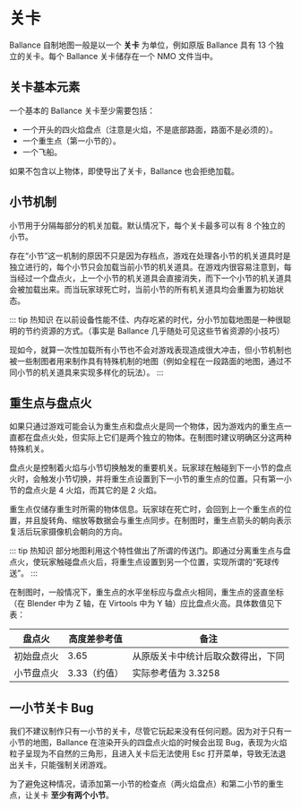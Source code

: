 # 关卡

Ballance 自制地图一般是以一个 **关卡** 为单位，例如原版 Ballance 具有 13 个独立的关卡。每个 Ballance 关卡储存在一个 NMO 文件当中。

## 关卡基本元素

一个基本的 Ballance 关卡至少需要包括：

- 一个开头的四火焰盘点（注意是火焰，不是底部路面，路面不是必须的）。
- 一个重生点（第一小节的）。
- 一个飞船。

如果不包含以上物体，即使导出了关卡，Ballance 也会拒绝加载。

## 小节机制

小节用于分隔每部分的机关加载。默认情况下，每个关卡最多可以有 8 个独立的小节。

存在“小节”这一机制的原因不只是因为存档点，游戏在处理各小节的机关道具时是独立进行的，每个小节只会加载当前小节的机关道具。在游戏内很容易注意到，每当经过一个盘点火，上一个小节的机关道具会直接消失，而下一个小节的机关道具会被加载出来。而当玩家球死亡时，当前小节的所有机关道具均会重置为初始状态。

::: tip 热知识
在以前设备性能不佳、内存吃紧的时代，分小节加载地图是一种很聪明的节约资源的方式。（事实是 Ballance 几乎随处可见这些节省资源的小技巧）

现如今，就算一次性加载所有小节也不会对游戏表现造成很大冲击，但小节机制也被一些制图者用来制作具有特殊机制的地图（例如全程在一段路面的地图，通过不同小节的机关道具来实现多样化的玩法）。
:::

## 重生点与盘点火

如果只通过游戏可能会认为重生点和盘点火是同一个物体，因为游戏内的重生点一直都在盘点火处，但实际上它们是两个独立的物体。在制图时建议明确区分这两种特殊机关。

盘点火是控制着火焰与小节切换触发的重要机关。玩家球在触碰到下一小节的盘点火时，会触发小节切换，并将重生点设置到下一小节的重生点的位置。只有第一小节的盘点火是 4 火焰，而其它的是 2 火焰。

重生点仅储存重生时所需的物体信息。玩家球在死亡时，会回到上一个重生点的位置，并且旋转角、缩放等数据会与重生点同步。在制图时，重生点箭头的朝向表示复活后玩家摄像机会朝向的方向。

::: tip 热知识
部分地图利用这个特性做出了所谓的传送门。即通过分离重生点与盘点火，使玩家触碰盘点火后，将重生点设置到另一个位置，实现所谓的“死球传送”。
:::

在制图时，一般情况下，重生点的水平坐标应与盘点火相同，重生点的竖直坐标（在 Blender 中为 Z 轴，在 Virtools 中为 Y 轴）应比盘点火高。具体数值见下表：

| 盘点火     | 高度差参考值 | 备注                               |
| ---------- | ------------ | ---------------------------------- |
| 初始盘点火 | 3.65         | 从原版关卡中统计后取众数得出，下同 |
| 小节盘点火 | 3.33（约值） | 实际参考值为 3.3258                |

## 一小节关卡 Bug

我们不建议制作只有一小节的关卡，尽管它玩起来没有任何问题。因为对于只有一小节的地图，Ballance 在渲染开头的四盘点火焰的时候会出现 Bug，表现为火焰粒子呈现为不自然的三角形，且进入关卡后无法使用 Esc 打开菜单，导致无法退出关卡，只能强制关闭游戏。

为了避免这种情况，请添加第一小节的检查点（两火焰盘点）和第二小节的重生点，让关卡 **至少有两个小节**。
